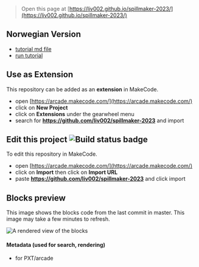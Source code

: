  


> Open this page at [https://liv002.github.io/spillmaker-2023/](https://liv002.github.io/spillmaker-2023/)

## Norwegian Version

* [tutorial md file](/tutorial-norsk.md)
* [run tutorial](https://arcade.makecode.com/#tutorial:github:liv002/spillmaker-2023/tutorial-norsk)

## Use as Extension

This repository can be added as an **extension** in MakeCode.

* open [https://arcade.makecode.com/](https://arcade.makecode.com/)
* click on **New Project**
* click on **Extensions** under the gearwheel menu
* search for **https://github.com/liv002/spillmaker-2023** and import

## Edit this project ![Build status badge](https://github.com/liv002/spillmaker-2023/workflows/MakeCode/badge.svg)

To edit this repository in MakeCode.

* open [https://arcade.makecode.com/](https://arcade.makecode.com/)
* click on **Import** then click on **Import URL**
* paste **https://github.com/liv002/spillmaker-2023** and click import

## Blocks preview

This image shows the blocks code from the last commit in master.
This image may take a few minutes to refresh.

![A rendered view of the blocks](https://github.com/liv002/spillmaker-2023/raw/master/.github/makecode/blocks.png)

#### Metadata (used for search, rendering)

* for PXT/arcade
<script src="https://makecode.com/gh-pages-embed.js"></script><script>makeCodeRender("{{ site.makecode.home_url }}", "{{ site.github.owner_name }}/{{ site.github.repository_name }}");</script>
